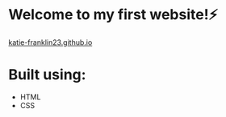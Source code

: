 # Welcome to my first website!⚡
[katie-franklin23.github.io](https://katie-franklin23.github.io)

# Built using:
- HTML
- CSS
